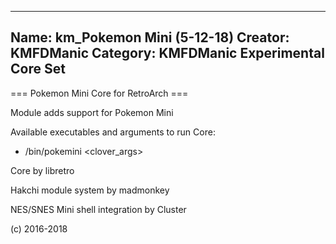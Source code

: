 -----------------------
Name: km_Pokemon Mini (5-12-18)
Creator: KMFDManic
Category: KMFDManic Experimental Core Set
-----------------------
=== Pokemon Mini Core for RetroArch ===

Module adds support for Pokemon Mini

Available executables and arguments to run Core:
- /bin/pokemini <rom> <clover_args>
 
Core by libretro

Hakchi module system by madmonkey

NES/SNES Mini shell integration by Cluster

(c) 2016-2018
